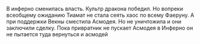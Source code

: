 В инферно сменилась власть. Культр дракона победил. Но вопреки всеобщему ожиданию Тиамат не стала сеять хаос по всему Фаеруну. А при поддержки Векны сместила Асмодея. Но не уничтожила и они заключили сделку. Пока привратник не пускает Асмодея в Инферно он не пытается туда вернуться и асмодей 